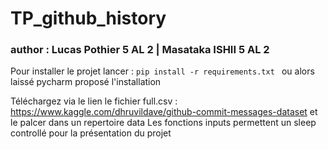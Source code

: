 # TP_github_history

### author : Lucas Pothier 5 AL 2 | Masataka ISHII 5 AL 2

Pour installer le projet lancer : 
`pip install -r requirements.txt
`
ou alors laissé pycharm proposé l'installation


Téléchargez via le lien le fichier full.csv : https://www.kaggle.com/dhruvildave/github-commit-messages-dataset
et le palcer dans un repertoire data
Les fonctions inputs permettent un sleep controllé pour la présentation du projet